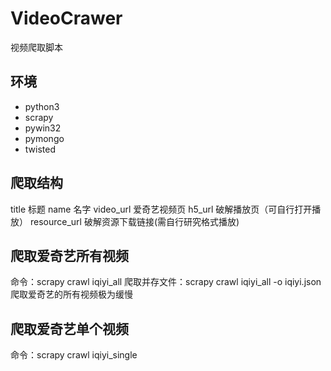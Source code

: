 # VideoCrawer
视频爬取脚本

## 环境
- python3
- scrapy
- pywin32
- pymongo
- twisted

## 爬取结构
title 标题
name 名字
video_url 爱奇艺视频页
h5_url 破解播放页（可自行打开播放）
resource_url 破解资源下载链接(需自行研究格式播放)

## 爬取爱奇艺所有视频
命令：scrapy crawl iqiyi_all
爬取并存文件：scrapy crawl iqiyi_all -o iqiyi.json
爬取爱奇艺的所有视频极为缓慢

## 爬取爱奇艺单个视频
命令：scrapy crawl iqiyi_single
